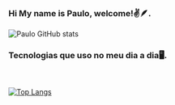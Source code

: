 ### Hi My name is Paulo, welcome!✌️🪶.

![`Paulo` GitHub stats](https://github-readme-stats.vercel.app/api?username=paulohenriiquesouza&show_icons=true&theme=dracula)

### Tecnologias que uso no meu dia a dia🖥️.

<div style="display: inline_block"><br/>

 [![Top Langs](https://github-readme-stats.vercel.app/api/top-langs/?username=anuraghazra&layout=compact)](https://github.com/paulohenriiquesouza/github-readme-stats)
